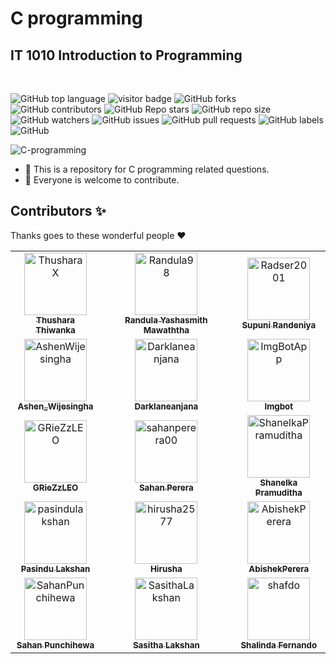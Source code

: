 # C programming

<h2><strong>IT 1010 Introduction to Programming</strong></h2>

<br>

![GitHub top language](https://img.shields.io/github/languages/top/ThusharaX/C-programming)
![visitor badge](https://visitor-badge.glitch.me/badge?page_id=ThusharaX.C-programming)
![GitHub forks](https://img.shields.io/github/forks/ThusharaX/C-programming?style=social)
![GitHub contributors](https://img.shields.io/github/contributors/ThusharaX/C-programming)
![GitHub Repo stars](https://img.shields.io/github/stars/ThusharaX/C-programming?style=social)
![GitHub repo size](https://img.shields.io/github/repo-size/ThusharaX/C-programming)
![GitHub watchers](https://img.shields.io/github/watchers/ThusharaX/C-programming?style=social)
![GitHub issues](https://img.shields.io/github/issues/ThusharaX/C-programming)
![GitHub pull requests](https://img.shields.io/github/issues-pr/ThusharaX/C-programming)
![GitHub labels](https://img.shields.io/github/labels/ThusharaX/C-programming/help%20wanted)
![GitHub](https://img.shields.io/github/license/ThusharaX/C-programming)

![C-programming](https://socialify.git.ci/ThusharaX/C-programming/image?description=1&forks=1&language=1&logo=https%3A%2F%2Fraw.githubusercontent.com%2FBinaryMatter%2FBinaryMatter.github.io%2Fgh-pages%2FlogoRoundwithBorder.png&owner=1&pattern=Circuit%20Board&stargazers=1&theme=Dark)

- 🌱 This is a repository for C programming related questions.
- 👯 Everyone is welcome to contribute.

## Contributors ✨

Thanks goes to these wonderful people :heart:

<!-- readme: contributors -start -->
<table>
<tr>
    <td align="center">
        <a href="https://github.com/ThusharaX">
            <img src="https://avatars.githubusercontent.com/u/47711719?v=4" width="100(px);" alt="ThusharaX"/>
            <br />
            <sub><b>Thushara Thiwanka</b></sub>
        </a>
    </td>
    <td align="center">
        <a href="https://github.com/Randula98">
            <img src="https://avatars.githubusercontent.com/u/85297495?v=4" width="100(px);" alt="Randula98"/>
            <br />
            <sub><b>Randula Yashasmith Mawaththa</b></sub>
        </a>
    </td>
    <td align="center">
        <a href="https://github.com/Radser2001">
            <img src="https://avatars.githubusercontent.com/u/87631717?v=4" width="100(px);" alt="Radser2001"/>
            <br />
            <sub><b>Supuni Randeniya</b></sub>
        </a>
    </td></tr>
<tr>
    <td align="center">
        <a href="https://github.com/AshenWijesingha">
            <img src="https://avatars.githubusercontent.com/u/66056859?v=4" width="100(px);" alt="AshenWijesingha"/>
            <br />
            <sub><b>Ashen_Wijesingha</b></sub>
        </a>
    </td>
    <td align="center">
        <a href="https://github.com/Darklaneanjana">
            <img src="https://avatars.githubusercontent.com/u/23092020?v=4" width="100(px);" alt="Darklaneanjana"/>
            <br />
            <sub><b>Darklaneanjana</b></sub>
        </a>
    </td>
    <td align="center">
        <a href="https://github.com/ImgBotApp">
            <img src="https://avatars.githubusercontent.com/u/31427850?v=4" width="100(px);" alt="ImgBotApp"/>
            <br />
            <sub><b>Imgbot</b></sub>
        </a>
    </td></tr>
<tr>
    <td align="center">
        <a href="https://github.com/GRieZzLEO">
            <img src="https://avatars.githubusercontent.com/u/85297548?v=4" width="100(px);" alt="GRieZzLEO"/>
            <br />
            <sub><b>GRieZzLEO</b></sub>
        </a>
    </td>
    <td align="center">
        <a href="https://github.com/sahanperera00">
            <img src="https://avatars.githubusercontent.com/u/85289620?v=4" width="100(px);" alt="sahanperera00"/>
            <br />
            <sub><b>Sahan Perera</b></sub>
        </a>
    </td>
    <td align="center">
        <a href="https://github.com/ShanelkaPramuditha">
            <img src="https://avatars.githubusercontent.com/u/74038575?v=4" width="100(px);" alt="ShanelkaPramuditha"/>
            <br />
            <sub><b>Shanelka Pramuditha</b></sub>
        </a>
    </td></tr>
<tr>
    <td align="center">
        <a href="https://github.com/pasindulakshan">
            <img src="https://avatars.githubusercontent.com/u/74607482?v=4" width="100(px);" alt="pasindulakshan"/>
            <br />
            <sub><b>Pasindu Lakshan</b></sub>
        </a>
    </td>
    <td align="center">
        <a href="https://github.com/hirusha2577">
            <img src="https://avatars.githubusercontent.com/u/56668123?v=4" width="100(px);" alt="hirusha2577"/>
            <br />
            <sub><b>Hirusha</b></sub>
        </a>
    </td>
    <td align="center">
        <a href="https://github.com/AbishekPerera">
            <img src="https://avatars.githubusercontent.com/u/84265431?v=4" width="100(px);" alt="AbishekPerera"/>
            <br />
            <sub><b>AbishekPerera</b></sub>
        </a>
    </td></tr>
<tr>
    <td align="center">
        <a href="https://github.com/SahanPunchihewa">
            <img src="https://avatars.githubusercontent.com/u/72688889?v=4" width="100(px);" alt="SahanPunchihewa"/>
            <br />
            <sub><b>Sahan Punchihewa</b></sub>
        </a>
    </td>
    <td align="center">
        <a href="https://github.com/SasithaLakshan">
            <img src="https://avatars.githubusercontent.com/u/74831645?v=4" width="100(px);" alt="SasithaLakshan"/>
            <br />
            <sub><b>Sasitha Lakshan</b></sub>
        </a>
    </td>
    <td align="center">
        <a href="https://github.com/shafdo">
            <img src="https://avatars.githubusercontent.com/u/30050702?v=4" width="100(px);" alt="shafdo"/>
            <br />
            <sub><b>Shalinda Fernando</b></sub>
        </a>
    </td></tr>
</table>
<!-- readme: contributors -end -->
